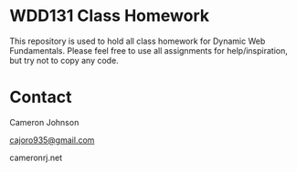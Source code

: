 # WDD131 Class Homework
This repository is used to hold all class homework for Dynamic Web Fundamentals. Please feel free to use all assignments for help/inspiration, but try not to copy any code.

# Contact
Cameron Johnson

cajoro935@gmail.com

cameronrj.net